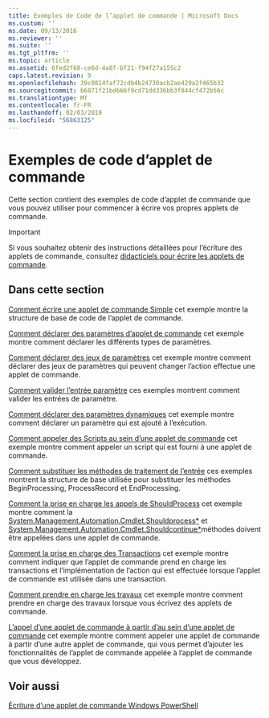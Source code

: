 ```yaml
---
title: Exemples de Code de l’applet de commande | Microsoft Docs
ms.custom: ''
ms.date: 09/13/2016
ms.reviewer: ''
ms.suite: ''
ms.tgt_pltfrm: ''
ms.topic: article
ms.assetid: 6fed2f68-ce6d-4a8f-bf21-f94f27a155c2
caps.latest.revision: 9
ms.openlocfilehash: 39c0814faf72cdb4b24730acb2ae429a2f465b32
ms.sourcegitcommit: b6871f21bd666f9cd71dd336bb3f844cf472b56c
ms.translationtype: MT
ms.contentlocale: fr-FR
ms.lasthandoff: 02/03/2019
ms.locfileid: "56863125"
---
```

# <a name="examples-of-cmdlet-code"></a>Exemples de code d’applet de commande

Cette section contient des exemples de code d’applet de commande que vous pouvez utiliser pour commencer à écrire vos propres applets de commande.

> [!IMPORTANT]
> Si vous souhaitez obtenir des instructions détaillées pour l’écriture des applets de commande, consultez [didacticiels pour écrire les applets de commande](./tutorials-for-writing-cmdlets.md).

## <a name="in-this-section"></a>Dans cette section

[Comment écrire une applet de commande Simple](./how-to-write-a-simple-cmdlet.md) cet exemple montre la structure de base de code de l’applet de commande.

[Comment déclarer des paramètres d’applet de commande](./how-to-declare-cmdlet-parameters.md) cet exemple montre comment déclarer les différents types de paramètres.

[Comment déclarer des jeux de paramètres](./how-to-declare-parameter-sets.md) cet exemple montre comment déclarer des jeux de paramètres qui peuvent changer l’action effectue une applet de commande.

[Comment valider l’entrée paramètre](./how-to-validate-parameter-input.md) ces exemples montrent comment valider les entrées de paramètre.

[Comment déclarer des paramètres dynamiques](./how-to-declare-dynamic-parameters.md) cet exemple montre comment déclarer un paramètre qui est ajouté à l’exécution.

[Comment appeler des Scripts au sein d’une applet de commande](./how-to-invoke-scripts-within-a-cmdlet.md) cet exemple montre comment appeler un script qui est fourni à une applet de commande.

[Comment substituer les méthodes de traitement de l’entrée](./how-to-override-input-processing-methods.md) ces exemples montrent la structure de base utilisée pour substituer les méthodes BeginProcessing, ProcessRecord et EndProcessing.

[Comment la prise en charge les appels de ShouldProcess](./how-to-request-confirmations.md) cet exemple montre comment la [System.Management.Automation.Cmdlet.Shouldprocess*](/dotnet/api/System.Management.Automation.Cmdlet.ShouldProcess) et [System.Management.Automation.Cmdlet.Shouldcontinue*](/dotnet/api/System.Management.Automation.Cmdlet.ShouldContinue)méthodes doivent être appelées dans une applet de commande.

[Comment la prise en charge des Transactions](./how-to-support-transactions.md) cet exemple montre comment indiquer que l’applet de commande prend en charge les transactions et l’implémentation de l’action qui est effectuée lorsque l’applet de commande est utilisée dans une transaction.

[Comment prendre en charge les travaux](./how-to-support-jobs.md) cet exemple montre comment prendre en charge des travaux lorsque vous écrivez des applets de commande.

[L’appel d’une applet de commande à partir d’au sein d’une applet de commande](./how-to-invoke-a-cmdlet-from-within-a-cmdlet.md) cet exemple montre comment appeler une applet de commande à partir d’une autre applet de commande, qui vous permet d’ajouter les fonctionnalités de l’applet de commande appelée à l’applet de commande que vous développez.

## <a name="see-also"></a>Voir aussi

[Écriture d’une applet de commande Windows PowerShell](./writing-a-windows-powershell-cmdlet.md)
